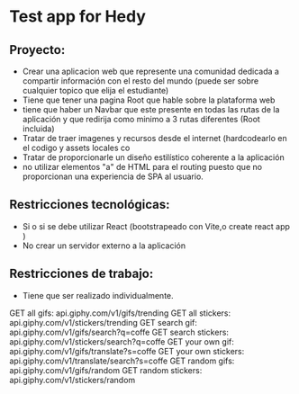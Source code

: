 # Test app for Hedy

## Proyecto:

- Crear una aplicacion web que represente una comunidad dedicada a compartir información con el resto del mundo (puede ser sobre cualquier topico que elija el estudiante)  
- Tiene que tener una pagina Root que hable sobre la plataforma web
- tiene que haber un Navbar que este presente en todas las rutas de la aplicación y que redirija como minimo a 3 rutas diferentes (Root incluida)
- Tratar de traer imagenes y recursos desde el internet (hardcodearlo en el codigo y assets locales co
- Tratar de proporcionarle un diseño estilístico coherente a la aplicación 
- no utilizar elementos "a" de HTML para el routing puesto que no proporcionan una experiencia de SPA al usuario.

## Restricciones tecnológicas:

- Si o si se debe utilizar React (bootstrapeado con Vite,o create react app )
- No crear un servidor externo a la aplicación

## Restricciones de trabajo: 

- Tiene que ser realizado individualmente.

GET all gifs: api.giphy.com/v1/gifs/trending
GET all stickers: api.giphy.com/v1/stickers/trending
GET search gif: api.giphy.com/v1/gifs/search?q=coffe
GET search stickers: api.giphy.com/v1/stickers/search?q=coffe
GET your own gif: api.giphy.com/v1/gifs/translate?s=coffe
GET your own stickers: api.giphy.com/v1/translate/search?s=coffe
GET random gifs: api.giphy.com/v1/gifs/random
GET random stickers: api.giphy.com/v1/stickers/random